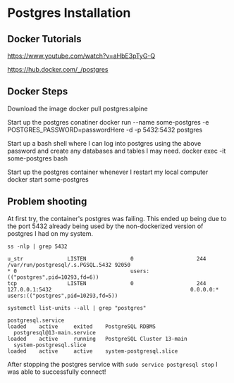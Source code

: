 # Postgres Installation
## Docker Tutorials
https://www.youtube.com/watch?v=aHbE3pTyG-Q

https://hub.docker.com/_/postgres

## Docker Steps

Download the image
docker pull postgres:alpine

Start up the postgres conatiner
docker run --name some-postgres -e POSTGRES_PASSWORD=passwordHere -d -p 5432:5432 postgres

Start up a bash shell where I can log into postgres using the above password and create any databases and tables I may need.
docker exec -it some-postgres bash

Start up the postgres container whenever I restart my local computer
docker start some-postgres

## Problem shooting
At first try, the container's postgres was failing. This ended up being due to the port 5432 already being used by the non-dockerized version of postgres I had on my system.


`ss -nlp | grep 5432`
```
u_str              LISTEN              0                    244                                                   /var/run/postgresql/.s.PGSQL.5432 92050                                                 * 0                                    users:(("postgres",pid=10293,fd=6))
tcp                LISTEN              0                    244                                                                           127.0.0.1:5432                                            0.0.0.0:*                                    users:(("postgres",pid=10293,fd=5))
```

`systemctl list-units --all | grep "postgres"`
```
postgresql.service                                                                         loaded    active     exited    PostgreSQL RDBMS
  postgresql@13-main.service                                                               loaded    active     running   PostgreSQL Cluster 13-main
  system-postgresql.slice                                                                  loaded    active     active    system-postgresql.slice
```

After stopping the postgres service with `sudo service postgresql stop` I was able to successfully connect!

